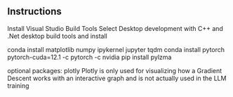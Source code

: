 ## Instructions

Install Visual Studio Build Tools
Select Desktop development with C++ and .Net desktop build tools and install


conda install matplotlib numpy ipykernel jupyter tqdm
conda install pytorch pytorch-cuda=12.1 -c pytorch -c nvidia
pip install pylzma

optional packages: plotly
Plotly is only used for visualizing how a Gradient Descent works with an interactive graph and is not actually used in the LLM training